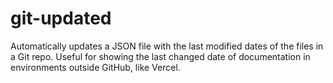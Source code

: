 # git-updated
Automatically updates a JSON file with the last modified dates of the files in a Git repo. Useful for showing the last changed date of documentation in environments outside GitHub, like Vercel.
